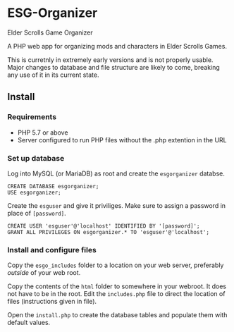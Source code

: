 # ESG-Organizer

Elder Scrolls Game Organizer

A PHP web app for organizing mods and characters in Elder Scrolls Games.

This is curretnly in extremely early versions and is not properly usable.
Major changes to database and file structure are likely to come, breaking any use of it in its current state.

## Install

### Requirements

* PHP 5.7 or above
* Server configured to run PHP files without the .php extention in the URL

### Set up database

Log into MySQL (or MariaDB) as root and create the `esgorganizer` databse.

	CREATE DATABASE esgorganizer;
	USE esgorganizer;

Create the `esguser` and give it priviliges. Make sure to assign a password in place of `[password]`.

	CREATE USER 'esguser'@'localhost' IDENTIFIED BY '[password]';
	GRANT ALL PRIVILEGES ON esgorganizer.* TO 'esguser'@'localhost';

### Install and configure files

Copy the `esgo_includes` folder to a location on your web server, preferably _outside_ of your web root.

Copy the contents of the `html` folder to somewhere in your webroot. It does not have to be in the root. Edit the `includes.php` file to direct the location of files (instructions given in file).

Open the `install.php` to create the database tables and populate them with default values.